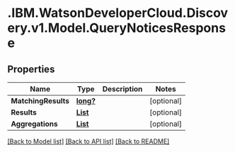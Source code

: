 # .IBM.WatsonDeveloperCloud.Discovery.v1.Model.QueryNoticesResponse
## Properties

Name | Type | Description | Notes
------------ | ------------- | ------------- | -------------
**MatchingResults** | [**long?**](Long.md) |  | [optional] 
**Results** | [**List<QueryNoticesResult>**](QueryNoticesResult.md) |  | [optional] 
**Aggregations** | [**List<QueryAggregation>**](QueryAggregation.md) |  | [optional] 

[[Back to Model list]](../README.md#documentation-for-models) [[Back to API list]](../README.md#documentation-for-api-endpoints) [[Back to README]](../README.md)

